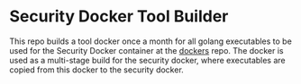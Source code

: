 # Security Docker Tool Builder

This repo builds a tool docker once a month for all golang executables to be used for the Security Docker container at the [dockers](https://github.com/tanq16/dockers) repo. The docker is used as a multi-stage build for the security docker, where executables are copied from this docker to the security docker.
